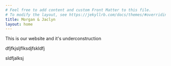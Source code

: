 ```yaml
---
# Feel free to add content and custom Front Matter to this file.
# To modify the layout, see https://jekyllrb.com/docs/themes/#overriding-theme-defaults
title: Morgan & Jaclyn
layout: home
---
```


This is our website and it's underconstruction

dfjfkjsljflksdjfskldfj

sldfjalksj